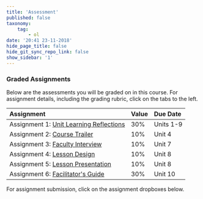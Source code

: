```yaml
---
title: 'Assessment'
published: false
taxonomy:
    tag:
        - ol
date: '20:41 23-11-2018'
hide_page_title: false
hide_git_sync_repo_link: false
show_sidebar: '1'
---
```


### Graded Assignments

Below are the assessments you will be graded on in this course.  For assignment details, including the grading rubric, click on the tabs to the left.


|Assignment|Value|Due Date|
|:---|:---|:---|
|Assignment 1: [Unit Learning Reflections](weekly-reflections)| 30%| Units 1-9  |
|Assignment 2: [Course Trailer](course-trailer)|10%| Unit 4 |
|Assignment 3: [Faculty Interview](faculty-interview)   | 10%  | Unit 7 |
|Assignment 4: [Lesson Design](lesson-plan-design)|10%| Unit 8 |
|Assignment 5: [Lesson Presentation](lesson-presentation)|10%| Unit 8 |
|Assignment 6: [Facilitator's Guide](facilitators-guide)| 30%| Unit 10 |


For assignment submission, click on the assignment dropboxes below.
